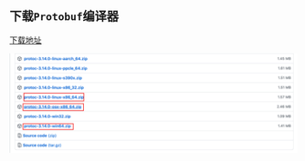 ## 下载`Protobuf`编译器

[下载地址](https://github.com/protocolbuffers/protobuf/releases)

![image-20210129221446792](https://raw.githubusercontent.com/huxiaoning/img/master/20210129221448.png)

